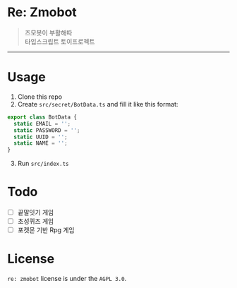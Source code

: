 # Re: Zmobot

> 즈모봇이 부활해따 <br/>
> 타입스크립트 토이프로젝트

-----

# Usage

1. Clone this repo
2. Create `src/secret/BotData.ts` and fill it like this format:

```typescript
export class BotData {
  static EMAIL = '';
  static PASSWORD = '';
  static UUID = '';
  static NAME = '';
}
```

3. Run `src/index.ts`

# Todo

- [ ] 끝말잇기 게임
- [ ] 초성퀴즈 게임
- [ ] 포켓몬 기반 Rpg 게임

# License

`re: zmobot` license is under the `AGPL 3.0`.

